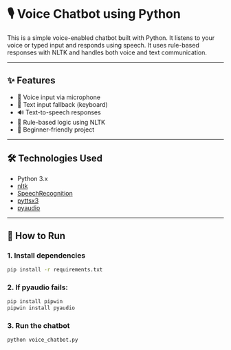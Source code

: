 # 🎙️ Voice Chatbot using Python

This is a simple voice-enabled chatbot built with Python. It listens to your voice or typed input and responds using speech. It uses rule-based responses with NLTK and handles both voice and text communication.

---

## ✨ Features

- 🎤 Voice input via microphone
- 💬 Text input fallback (keyboard)
- 🔊 Text-to-speech responses
- 🤖 Rule-based logic using NLTK
- 🎯 Beginner-friendly project

---

## 🛠️ Technologies Used

- Python 3.x
- [nltk](https://www.nltk.org/)
- [SpeechRecognition](https://pypi.org/project/SpeechRecognition/)
- [pyttsx3](https://pypi.org/project/pyttsx3/)
- [pyaudio](https://people.csail.mit.edu/hubert/pyaudio/)

---

## 🚀 How to Run

### 1. Install dependencies

```bash
pip install -r requirements.txt
```

### 2. If pyaudio fails:

```bash
pip install pipwin
pipwin install pyaudio
```

### 3. Run the chatbot

```bash
python voice_chatbot.py
```
